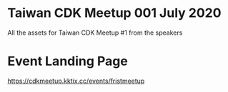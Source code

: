# Taiwan CDK Meetup 001 July 2020

All the assets for Taiwan CDK Meetup #1 from the speakers

# Event Landing Page

https://cdkmeetup.kktix.cc/events/fristmeetup




